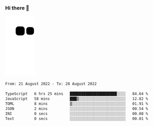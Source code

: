 ### Hi there 👋
![Alt text](https://raw.githubusercontent.com/romain22222/romain22222/output/github-contribution-grid-snake.svg)

<!--START_SECTION:waka-->

```text
From: 21 August 2022 - To: 28 August 2022

TypeScript   6 hrs 25 mins   █████████████████████░░░░   84.64 %
JavaScript   58 mins         ███▒░░░░░░░░░░░░░░░░░░░░░   12.82 %
TOML         8 mins          ▒░░░░░░░░░░░░░░░░░░░░░░░░   01.91 %
JSON         2 mins          ░░░░░░░░░░░░░░░░░░░░░░░░░   00.54 %
INI          0 secs          ░░░░░░░░░░░░░░░░░░░░░░░░░   00.08 %
Text         0 secs          ░░░░░░░░░░░░░░░░░░░░░░░░░   00.01 %
```

<!--END_SECTION:waka-->
<!--
**romain22222/romain22222** is a ✨ _special_ ✨ repository because its `README.md` (this file) appears on your GitHub profile.

Here are some ideas to get you started:

- 🔭 I’m currently working on ...
- 🌱 I’m currently learning ...
- 👯 I’m looking to collaborate on ...
- 🤔 I’m looking for help with ...
- 💬 Ask me about ...
- 📫 How to reach me: ...
- 😄 Pronouns: ...
- ⚡ Fun fact: ...
-->
